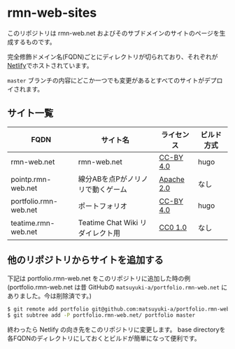 rmn-web-sites
=============

このリポジトリは rmn-web.net およびそのサブドメインのサイトのページを生成するものです。

完全修飾ドメイン名(FQDN)ごとにディレクトリが切られており、それぞれが[Netlify](https://netlify.com/)でホストされています。

`master` ブランチの内容にどこか一つでも変更があるとすべてのサイトがデプロイされます。


サイト一覧
-----------------

| FQDN | サイト名 | ライセンス | ビルド方式 |
| ---- | -------- | ---------- | ---------- |
| rmn-web.net | rmn-web.net | [CC-BY 4.0](https://creativecommons.org/licenses/by/4.0/deed.ja) | hugo |
| pointp.rmn-web.net | 線分ABを点Pがノリノリで動くゲーム | [Apache 2.0](https://github.com/matsuyuki-a/rmn-web-sites/blob/master/pointp.rmn-web.net/LICENSE) | なし |
| portfolio.rmn-web.net | ポートフォリオ | [CC-BY 4.0](https://creativecommons.org/licenses/by/4.0/deed.ja) | hugo |
| teatime.rmn-web.net | Teatime Chat Wiki リダイレクト用 | [CC0 1.0](https://creativecommons.org/publicdomain/zero/1.0/deed.ja) | なし |


他のリポジトリからサイトを追加する
----------------

下記は portfolio.rmn-web.net をこのリポジトリに追加した時の例 (portfolio.rmn-web.net は昔 GitHubの `matsuyuki-a/portfolio.rmn-web.net` にありました。今は削除済です。)

``` sh
$ git remote add portfolio git@github.com:matsuyuki-a/portfolio.rmn-web.net.git
$ git subtree add -P portfolio.rmn-web.net/ portfolio master
```

終わったら Netlify の向き先をこのリポジトリに変更します。 base directoryを各FQDNのディレクトリにしておくとビルドが簡単になって便利です。


